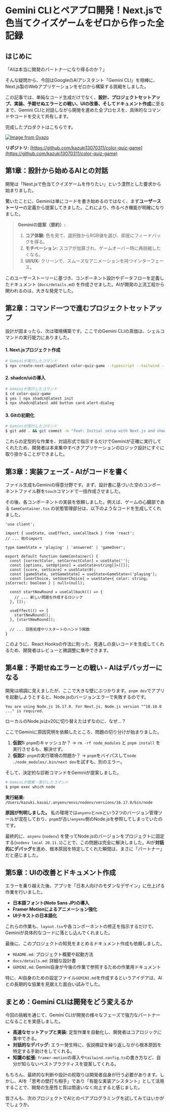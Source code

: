 # Gemini CLIとペアプロ開発！Next.jsで色当てクイズゲームをゼロから作った全記録

## はじめに

「AIは本当に開発のパートナーになり得るのか？」

そんな疑問から、今回はGoogleのAIアシスタント「Gemini CLI」を相棒に、Next.js製のWebアプリケーションをゼロから構築する挑戦をしました。

この記事では、単純なコード生成だけでなく、**設計、プロジェクトセットアップ、実装、予期せぬエラーとの戦い、UIの改善、そしてドキュメント作成**に至るまで、Gemini CLIと対話しながら開発を進めた全プロセスを、具体的なコマンドやコードを交えて共有します。

完成したプロダクトはこちらです。

[![Image from Gyazo](https://i.gyazo.com/f91f7bf60fcad60c4d935db37e97a9fa.gif)](https://gyazo.com/f91f7bf60fcad60c4d935db37e97a9fa)

**リポジトリ:** [https://github.com/kazuki13070311/color-quiz-game](https://github.com/kazuki13070311/color-quiz-game)

## 第1章：設計から始めるAIとの対話

開発は「Next.jsで色当てクイズゲームを作りたい」という漠然とした要求から始まりました。

驚いたことに、Geminiは単にコードを書き始めるのではなく、まず**ユーザーストーリー**の定義から提案してきました。これにより、作るべき機能が明確になりました。

> **Geminiの提案（要約）:**
> 1.  **コア体験:** 色を見て、選択肢からRGB値を選び、即座にフィードバックを得る。
> 2.  **モチベーション:** スコアが加算され、ゲームオーバー時に再挑戦したくなる。
> 3.  **UI/UX:** クリーンで、スムーズなアニメーションを持つインターフェース。

このユーザーストーリーに基づき、コンポーネント設計やデータフローを定義したドキュメント (`docs/details.md`) を作成させました。AIが開発の上流工程から関われるのは、大きな発見でした。

## 第2章：コマンド一つで進むプロジェクトセットアップ

設計が固まったら、次は環境構築です。ここでのGemini CLIの真価は、シェルコマンドの実行能力にありました。

#### 1. Next.jsプロジェクト作成

```bash
# Geminiが実行したコマンド
$ npx create-next-app@latest color-quiz-game --typescript --tailwind --eslint --app --no-src-dir --import-alias "@/*" --yes
```

#### 2. shadcn/uiの導入

```bash
# Geminiが実行したコマンド
$ cd color-quiz-game
$ yes | npx shadcn@latest init
$ npx shadcn@latest add button card alert-dialog
```

#### 3. Gitの初期化

```bash
# Geminiが実行したコマンド
$ git add . && git commit -m "feat: Initial setup with Next.js and shadcn/ui"
```

これらの定型的な作業を、対話形式で指示するだけでGeminiが正確に実行してくれたため、開発者は本来集中すべきアプリケーションのロジック設計にすぐに取り掛かることができました。

## 第3章：実装フェーズ - AIがコードを書く

ファイル生成もGeminiの得意分野です。まず、設計書に基づいた空のコンポーネントファイル群を`touch`コマンドで一括作成させました。

その後、各コンポーネントの実装を依頼しました。例えば、ゲームの心臓部である `GameContainer.tsx` の状態管理部分は、以下のようなコードを生成してくれました。

```typescript:app/_components/game-container.tsx
'use client';

import { useState, useEffect, useCallback } from 'react';
// ... 他のimport

type GameState = 'playing' | 'answered' | 'gameOver';

export default function GameContainer() {
  const [correctColor, setCorrectColor] = useState('');
  const [options, setOptions] = useState<string[]>([]);
  const [score, setScore] = useState(0);
  const [gameState, setGameState] = useState<GameState>('playing');
  const [userChoice, setUserChoice] = useState<{ color: string; isCorrect: boolean } | null>(null);

  const startNewRound = useCallback(() => {
    // ... 新しい問題を作成するロジック
  }, []);

  useEffect(() => {
    startNewRound();
  }, [startNewRound]);

  // ... 回答処理やリスタートのハンドラ関数
}
```

このように、React Hooksの作法に則った、見通しの良いコードを生成してくれるため、開発者はレビューと微調整に集中できます。

## 第4章：予期せぬエラーとの戦い - AIはデバッガーになる

開発は順調に見えましたが、ここで大きな壁にぶつかります。`pnpm dev`でアプリを起動しようとすると、Node.jsのバージョンエラーで失敗するのです。

```
You are using Node.js 16.17.0. For Next.js, Node.js version "^18.18.0 ..." is required.
```

ローカルのNode.jsはv20に切り替えたはずなのに、なぜ...？

ここでGeminiに原因究明を依頼したところ、問題の切り分けが始まりました。

1.  **仮説1:** `pnpm`のキャッシュか？ → `rm -rf node_modules` と `pnpm install` を実行させるも、解決せず。
2.  **仮説2:** `pnpm`の実行環境の問題か？ → `pnpm`をバイパスして`node ./node_modules/.bin/next dev`を試すも、別のエラー。

そして、決定的な診断コマンドをGeminiが提案しました。

```bash
# Geminiが提案・実行したコマンド
$ pnpm exec which node
```

**実行結果:**
`/Users/kazuki.kasai/.anyenv/envs/nodenv/versions/16.17.0/bin/node`

**原因が判明しました。** 私の環境では`anyenv`と`nvm`という2つのバージョン管理ツールが混在しており、`pnpm`が古い`anyenv`側のNode.jsを参照してしまっていたのです。

最終的に、`anyenv` (`nodenv`) を使ってNode.jsのバージョンをプロジェクトに固定する(`nodenv local 20.11.1`)ことで、この問題は完全に解決しました。AIが**対話的にデバッグ**を進め、根本原因を特定してくれた瞬間は、まさに「パートナー」だと感じました。

## 第5章：UIの改善とドキュメント作成

エラーを乗り越えた後、アプリを「日本人向けのモダンなデザイン」に仕上げる作業を行いました。

-   **日本語フォント(Noto Sans JP)の導入**
-   **Framer Motionによるアニメーション強化**
-   **UIテキストの日本語化**

これらの作業も、`layout.tsx`や各コンポーネントの修正を指示するだけで、Geminiが具体的なコードに落とし込んでくれました。

最後に、このプロジェクトの知見をまとめるドキュメント作成も依頼しました。

-   `README.md`: プロジェクト概要や起動方法
-   `docs/details.md`: 詳細な設計書
-   `GEMINI.md`: Gemini自身が今後の作業で参照するための作業用ドキュメント

特に、AI自身のための設定ファイル`GEMINI.md`を作成するというアイデアは、AIとの長期的な協業を見据えた面白い試みでした。

## まとめ：Gemini CLIは開発をどう変えるか

今回の挑戦を通じて、Gemini CLIが開発の様々なフェーズで強力なパートナーになることを実感しました。

-   **高速なセットアップと実装:** 定型作業を自動化し、開発者はコアロジックに集中できる。
-   **対話的なデバッグ:** エラー発生時に、仮説検証を繰り返しながら根本原因を特定する手助けをしてくれる。
-   **知識の拡張:** `framer-motion`の導入や`tailwind.config.ts`の書き方など、自分が知らないベストプラクティスを提案してくれる。

もちろん、最終的な判断や設計の舵取りは開発者自身が行う必要があります。しかし、AIを「思考の壁打ち相手」であり「有能な実装アシスタント」として活用することで、開発の生産性と質は間違いなく向上すると感じました。

皆さんも、次のプロジェクトでAIとのペアプログラミングを試してみてはいかがでしょうか。
